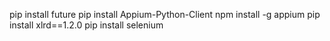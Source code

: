 pip install future  pip install Appium-Python-Client  npm install -g appium  pip install xlrd==1.2.0  pip install selenium
